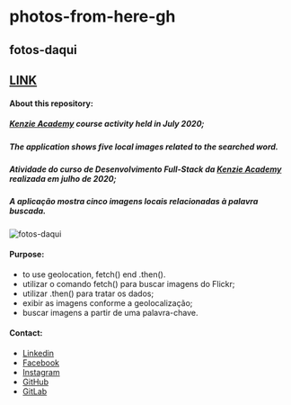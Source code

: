 # photos-from-here-gh
## fotos-daqui
## [LINK](https://carolahn.github.io/photos-from-here-gh/)

#### About this repository:
##### [Kenzie Academy](https://kenzie.com.br/) course activity held in July 2020;
##### The application shows five local images related to the searched word.
#####
##### Atividade do curso de Desenvolvimento Full-Stack da [Kenzie Academy](https://kenzie.com.br/) realizada em julho de 2020;
##### A aplicação mostra cinco imagens locais relacionadas à palavra buscada.

![fotos-daqui](https://user-images.githubusercontent.com/62309069/88291101-1ff99100-ccce-11ea-86f7-c02eae16c210.png)

#### Purpose:
- to use geolocation, fetch() end .then().
- utilizar o comando fetch() para buscar imagens do Flickr;
- utilizar .then() para tratar os dados;
- exibir as imagens conforme a geolocalização;
- buscar imagens a partir de uma palavra-chave.

#### Contact:
- [Linkedin](https://www.linkedin.com/in/carolina-ahn-35ab7473)
- [Facebook](https://www.facebook.com/carol.ahn.9)
- [Instagram](https://www.instagram.com/carolahn/?hl=pt)
- [GitHub](https://github.com/carolahn)
- [GitLab](http://gitlab.com/ahncarolina)
